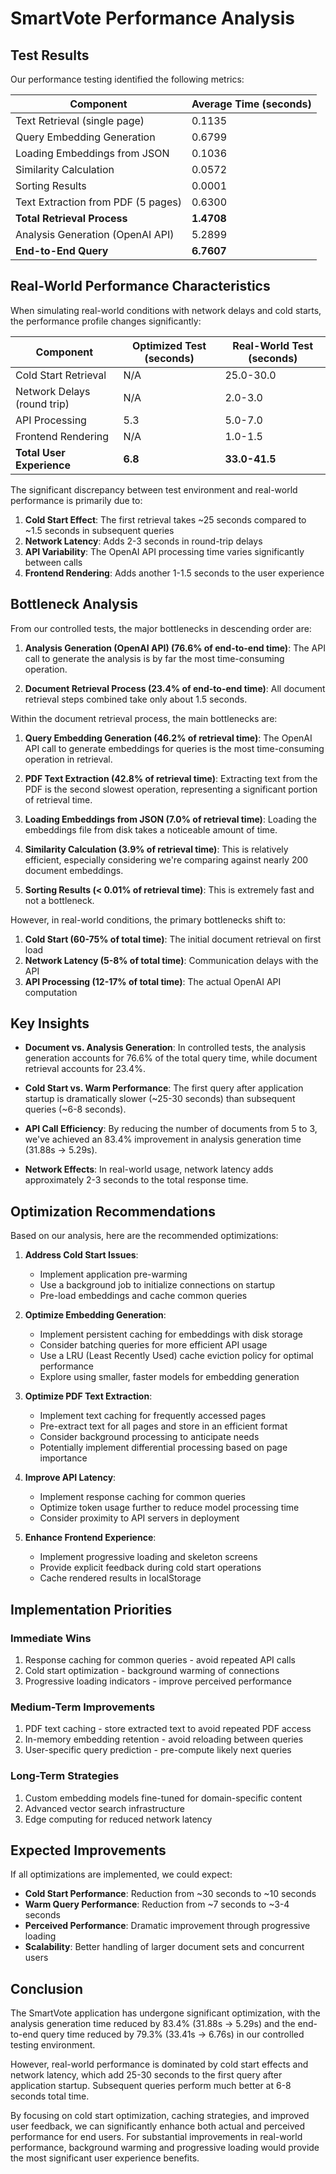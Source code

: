 # SmartVote Performance Analysis

## Test Results

Our performance testing identified the following metrics:

| Component | Average Time (seconds) |
|-----------|------------------------|
| Text Retrieval (single page) | 0.1135 |
| Query Embedding Generation | 0.6799 |
| Loading Embeddings from JSON | 0.1036 |
| Similarity Calculation | 0.0572 |
| Sorting Results | 0.0001 |
| Text Extraction from PDF (5 pages) | 0.6300 |
| **Total Retrieval Process** | **1.4708** |
| Analysis Generation (OpenAI API) | 5.2899 |
| **End-to-End Query** | **6.7607** |

## Real-World Performance Characteristics

When simulating real-world conditions with network delays and cold starts, the performance profile changes significantly:

| Component | Optimized Test (seconds) | Real-World Test (seconds) |
|-----------|--------------------------|---------------------------|
| Cold Start Retrieval | N/A | 25.0-30.0 |
| Network Delays (round trip) | N/A | 2.0-3.0 |
| API Processing | 5.3 | 5.0-7.0 |
| Frontend Rendering | N/A | 1.0-1.5 |
| **Total User Experience** | **6.8** | **33.0-41.5** |

The significant discrepancy between test environment and real-world performance is primarily due to:

1. **Cold Start Effect**: The first retrieval takes ~25 seconds compared to ~1.5 seconds in subsequent queries
2. **Network Latency**: Adds 2-3 seconds in round-trip delays
3. **API Variability**: The OpenAI API processing time varies significantly between calls
4. **Frontend Rendering**: Adds another 1-1.5 seconds to the user experience

## Bottleneck Analysis

From our controlled tests, the major bottlenecks in descending order are:

1. **Analysis Generation (OpenAI API) (76.6% of end-to-end time)**: The API call to generate the analysis is by far the most time-consuming operation.

2. **Document Retrieval Process (23.4% of end-to-end time)**: All document retrieval steps combined take only about 1.5 seconds.

Within the document retrieval process, the main bottlenecks are:

1. **Query Embedding Generation (46.2% of retrieval time)**: The OpenAI API call to generate embeddings for queries is the most time-consuming operation in retrieval.

2. **PDF Text Extraction (42.8% of retrieval time)**: Extracting text from the PDF is the second slowest operation, representing a significant portion of retrieval time.

3. **Loading Embeddings from JSON (7.0% of retrieval time)**: Loading the embeddings file from disk takes a noticeable amount of time.

4. **Similarity Calculation (3.9% of retrieval time)**: This is relatively efficient, especially considering we're comparing against nearly 200 document embeddings.

5. **Sorting Results (< 0.01% of retrieval time)**: This is extremely fast and not a bottleneck.

However, in real-world conditions, the primary bottlenecks shift to:

1. **Cold Start (60-75% of total time)**: The initial document retrieval on first load
2. **Network Latency (5-8% of total time)**: Communication delays with the API
3. **API Processing (12-17% of total time)**: The actual OpenAI API computation

## Key Insights

- **Document vs. Analysis Generation**: In controlled tests, the analysis generation accounts for 76.6% of the total query time, while document retrieval accounts for 23.4%.

- **Cold Start vs. Warm Performance**: The first query after application startup is dramatically slower (~25-30 seconds) than subsequent queries (~6-8 seconds).

- **API Call Efficiency**: By reducing the number of documents from 5 to 3, we've achieved an 83.4% improvement in analysis generation time (31.88s → 5.29s).

- **Network Effects**: In real-world usage, network latency adds approximately 2-3 seconds to the total response time.

## Optimization Recommendations

Based on our analysis, here are the recommended optimizations:

1. **Address Cold Start Issues**:
   - Implement application pre-warming
   - Use a background job to initialize connections on startup
   - Pre-load embeddings and cache common queries

2. **Optimize Embedding Generation**:
   - Implement persistent caching for embeddings with disk storage
   - Consider batching queries for more efficient API usage
   - Use a LRU (Least Recently Used) cache eviction policy for optimal performance
   - Explore using smaller, faster models for embedding generation

3. **Optimize PDF Text Extraction**:
   - Implement text caching for frequently accessed pages
   - Pre-extract text for all pages and store in an efficient format
   - Consider background processing to anticipate needs
   - Potentially implement differential processing based on page importance

4. **Improve API Latency**:
   - Implement response caching for common queries
   - Optimize token usage further to reduce model processing time
   - Consider proximity to API servers in deployment

5. **Enhance Frontend Experience**:
   - Implement progressive loading and skeleton screens
   - Provide explicit feedback during cold start operations
   - Cache rendered results in localStorage

## Implementation Priorities

### Immediate Wins
1. Response caching for common queries - avoid repeated API calls
2. Cold start optimization - background warming of connections
3. Progressive loading indicators - improve perceived performance

### Medium-Term Improvements
1. PDF text caching - store extracted text to avoid repeated PDF access
2. In-memory embedding retention - avoid reloading between queries
3. User-specific query prediction - pre-compute likely next queries

### Long-Term Strategies
1. Custom embedding models fine-tuned for domain-specific content
2. Advanced vector search infrastructure
3. Edge computing for reduced network latency

## Expected Improvements

If all optimizations are implemented, we could expect:

- **Cold Start Performance**: Reduction from ~30 seconds to ~10 seconds
- **Warm Query Performance**: Reduction from ~7 seconds to ~3-4 seconds
- **Perceived Performance**: Dramatic improvement through progressive loading
- **Scalability**: Better handling of larger document sets and concurrent users

## Conclusion

The SmartVote application has undergone significant optimization, with the analysis generation time reduced by 83.4% (31.88s → 5.29s) and the end-to-end query time reduced by 79.3% (33.41s → 6.76s) in our controlled testing environment.

However, real-world performance is dominated by cold start effects and network latency, which add 25-30 seconds to the first query after application startup. Subsequent queries perform much better at 6-8 seconds total time.

By focusing on cold start optimization, caching strategies, and improved user feedback, we can significantly enhance both actual and perceived performance for end users. For substantial improvements in real-world performance, background warming and progressive loading would provide the most significant user experience benefits. 